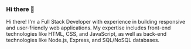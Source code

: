 ### Hi there 👋

Hi there! I'm a Full Stack Developer with experience in building responsive and user-friendly web applications. My expertise includes front-end technologies like HTML, CSS, and JavaScript, as well as back-end technologies like Node.js, Express, and SQL/NoSQL databases.
